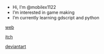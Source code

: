 - Hi, I’m @mobilex1122
- I’m interested in game making
- I’m currently learning gdscript and python

[web](http://www.mobilex1122.eu/)

[itch](https://mobilex1122.itch.io/)

[deviantart](https://www.deviantart.com/mobilex1122)

<!---
mobilex1122/mobilex1122 is a ✨ special ✨ repository because its `README.md` (this file) appears on your GitHub profile.
You can click the Preview link to take a look at your changes.
--->
